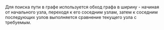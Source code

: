 Для поиска пути в графе используется обход графа в ширину - начиная от начального узла, переходя к его соседним узлам, затем к соседним последующих узлов выполняется сравнение текущего узла с требуемым.